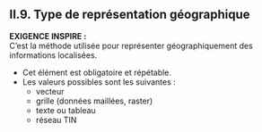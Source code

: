 ## II.9. Type de représentation géographique

**EXIGENCE INSPIRE :**  
C’est la méthode utilisée pour représenter géographiquement des informations localisées.
- Cet élément est obligatoire et répétable.
- Les valeurs possibles sont les suivantes :
  - vecteur
  - grille (données maillées, raster)
  - texte ou tableau
  - réseau TIN  


